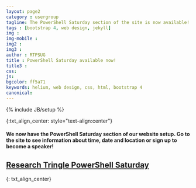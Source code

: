 ```yaml
---
layout: page2
category : usergroup
tagline: The PowerShell Saturday section of the site is now available!
tags : [bootstrap 4, web design, jekyll]
img : 
img-mobile : 
img2 : 
img3 : 
author : RTPSUG
title : PowerShell Saturday available now!
title3 : 
css: 
js: 
bgcolor: ff5a71
keywords: helium, web design, css, html, bootstrap 4
canonical: 
---
```

{% include JB/setup %}

{:txt_align_center: style="text-align:center"}


#### We now have the PowerShell Saturday section of our website setup. Go to the site to see information about time, date and location or sign up to become a speaker!

<!--more-->

## [Research Tringle PowerShell Saturday]({{BASE_URL}}/pssaturday)
{: txt_align_center}